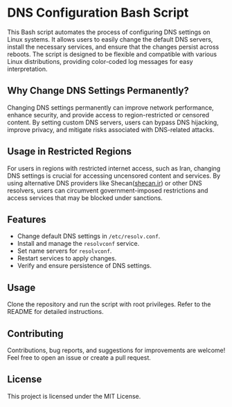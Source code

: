 # DNS Configuration Bash Script

This Bash script automates the process of configuring DNS settings on Linux systems. It allows users to easily change the default DNS servers, install the necessary services, and ensure that the changes persist across reboots. The script is designed to be flexible and compatible with various Linux distributions, providing color-coded log messages for easy interpretation.

## Why Change DNS Settings Permanently?

Changing DNS settings permanently can improve network performance, enhance security, and provide access to region-restricted or censored content. By setting custom DNS servers, users can bypass DNS hijacking, improve privacy, and mitigate risks associated with DNS-related attacks.

## Usage in Restricted Regions

For users in regions with restricted internet access, such as Iran, changing DNS settings is crucial for accessing uncensored content and services. By using alternative DNS providers like Shecan([shecan.ir](https://shecan.ir/)) or other DNS resolvers, users can circumvent government-imposed restrictions and access services that may be blocked under sanctions.

## Features

- Change default DNS settings in `/etc/resolv.conf`.
- Install and manage the `resolvconf` service.
- Set name servers for `resolvconf`.
- Restart services to apply changes.
- Verify and ensure persistence of DNS settings.

## Usage

Clone the repository and run the script with root privileges. Refer to the README for detailed instructions.

## Contributing

Contributions, bug reports, and suggestions for improvements are welcome! Feel free to open an issue or create a pull request.

## License

This project is licensed under the MIT License.
